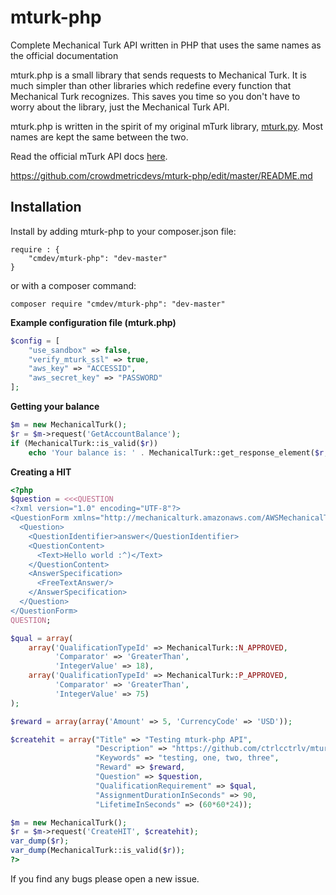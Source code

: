 mturk-php
=========

Complete Mechanical Turk API written in PHP that uses the same names as the official documentation

mturk.php is a small library that sends requests to Mechanical Turk. It is much simpler than other libraries which redefine every function that Mechanical Turk recognizes. This saves you time so you don't have to worry about the library, just the Mechanical Turk API.

mturk.php is written in the spirit of my original mTurk library, [mturk.py](https://github.com/ctrlcctrlv/mturk-python). Most names are kept the same between the two.

Read the official mTurk API docs [here](http://docs.aws.amazon.com/AWSMechTurk/latest/AWSMturkAPI/Welcome.html).

https://github.com/crowdmetricdevs/mturk-php/edit/master/README.md

## Installation

Install by adding mturk-php to your composer.json file:

    require : {
        "cmdev/mturk-php": "dev-master"
    }
    
or with a composer command:

    composer require "cmdev/mturk-php": "dev-master"

**Example configuration file (mturk.php)**
```php
$config = [
    "use_sandbox" => false,
    "verify_mturk_ssl" => true,
    "aws_key" => "ACCESSID",
    "aws_secret_key" => "PASSWORD"
];
```
**Getting your balance**
```php
$m = new MechanicalTurk();
$r = $m->request('GetAccountBalance');
if (MechanicalTurk::is_valid($r))
    echo 'Your balance is: ' . MechanicalTurk::get_response_element($r, 'Amount');
```

**Creating a HIT**
```php
<?php
$question = <<<QUESTION
<?xml version="1.0" encoding="UTF-8"?>
<QuestionForm xmlns="http://mechanicalturk.amazonaws.com/AWSMechanicalTurkDataSchemas/2005-10-01/QuestionForm.xsd">
  <Question>
    <QuestionIdentifier>answer</QuestionIdentifier>
    <QuestionContent>
      <Text>Hello world :^)</Text>
    </QuestionContent>
    <AnswerSpecification>
      <FreeTextAnswer/>
    </AnswerSpecification>
  </Question>
</QuestionForm>
QUESTION;

$qual = array(
    array('QualificationTypeId' => MechanicalTurk::N_APPROVED,
          'Comparator' => 'GreaterThan',
          'IntegerValue' => 18),
    array('QualificationTypeId' => MechanicalTurk::P_APPROVED,
          'Comparator' => 'GreaterThan',
          'IntegerValue' => 75)
);

$reward = array(array('Amount' => 5, 'CurrencyCode' => 'USD'));

$createhit = array("Title" => "Testing mturk-php API",
                   "Description" => "https://github.com/ctrlcctrlv/mturk-php",
                   "Keywords" => "testing, one, two, three",
                   "Reward" => $reward,
                   "Question" => $question,
                   "QualificationRequirement" => $qual,
                   "AssignmentDurationInSeconds" => 90,
                   "LifetimeInSeconds" => (60*60*24));

$m = new MechanicalTurk();
$r = $m->request('CreateHIT', $createhit);
var_dump($r);
var_dump(MechanicalTurk::is_valid($r));
?>
```
If you find any bugs please open a new issue. 
